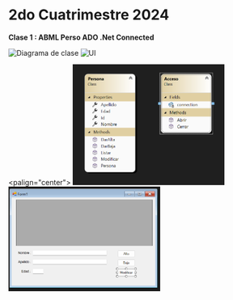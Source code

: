 # 2do Cuatrimestre 2024

**Clase 1 : ABML Perso ADO .Net Connected**

![Diagrama de clase](https://github.com/IfreneArlandoArg/2do_Cuatrimestre_2024/blob/master/ClassDiagrams/Captura%20de%20pantalla%202024-08-18%20014943.png)
![UI](https://github.com/IfreneArlandoArg/2do_Cuatrimestre_2024/blob/master/UI/Captura%20de%20pantalla%202024-08-18%20020659.png)

<palign="center">
<img src="ClassDiagrams/Captura%20de%20pantalla%202024-08-18%20014943.png" alt="Image 1" width="300" style="margin-right: 10px;"/>
<img src="UI/Captura%20de%20pantalla%202024-08-18%20020659.png" alt="Image 2" width="300"/></p>
